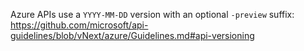 Azure APIs use a `YYYY-MM-DD` version with an optional `-preview` suffix: <https://github.com/microsoft/api-guidelines/blob/vNext/azure/Guidelines.md#api-versioning>
